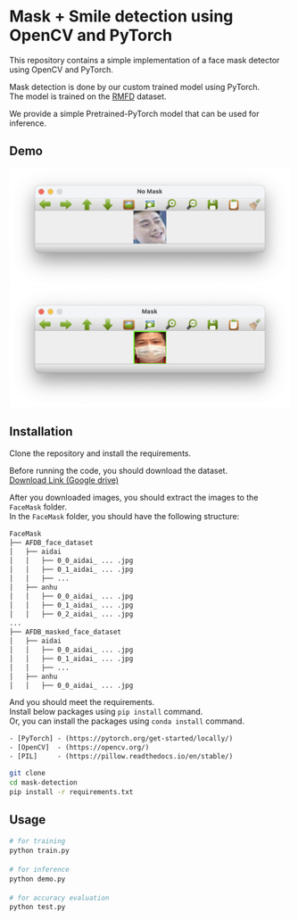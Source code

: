 # Mask + Smile detection using OpenCV and PyTorch 

This repository contains a simple implementation of a face mask detector using OpenCV and PyTorch.  

Mask detection is done by our custom trained model using PyTorch.  
The model is trained on the [RMFD](https://github.com/X-zhangyang/Real-World-Masked-Face-Dataset) dataset.  

We provide a simple Pretrained-PyTorch model that can be used for inference.

## Demo
![figures/NoMask.png](figures/NoMask.png)
![figures/Mask.png](figures/Mask.png)

## Installation
Clone the repository and install the requirements.

Before running the code, you should download the dataset.  
[Download Link (Google drive)](https://drive.google.com/file/d/1UlOk6EtiaXTHylRUx2mySgvJX9ycoeBp/view)  

After you downloaded images, you should extract the images to the `FaceMask` folder.  
In the `FaceMask` folder, you should have the following structure:  
```
FaceMask
├── AFDB_face_dataset
│   ├── aidai
│   │   ├── 0_0_aidai_ ... .jpg
│   │   ├── 0_1_aidai_ ... .jpg
│   │   ├── ... 
│   ├── anhu
│   │   ├── 0_0_aidai_ ... .jpg
│   │   ├── 0_1_aidai_ ... .jpg
│   │   ├── 0_2_aidai_ ... .jpg
...
├── AFDB_masked_face_dataset
│   ├── aidai
│   │   ├── 0_0_aidai_ ... .jpg
│   │   ├── 0_1_aidai_ ... .jpg
│   │   ├── ...
│   ├── anhu
│   │   ├── 0_0_aidai_ ... .jpg
```

And you should meet the requirements.  
Install below packages using `pip install` command.  
Or, you can install the packages using `conda install` command.  
```
- [PyTorch] - (https://pytorch.org/get-started/locally/)
- [OpenCV]  - (https://opencv.org/)
- [PIL]     - (https://pillow.readthedocs.io/en/stable/)
```


```bash
git clone
cd mask-detection
pip install -r requirements.txt
```

## Usage

```bash
# for training 
python train.py

# for inference
python demo.py

# for accuracy evaluation
python test.py
```